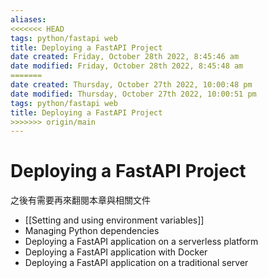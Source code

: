 ```yaml
---
aliases: 
<<<<<<< HEAD
tags: python/fastapi web 
title: Deploying a FastAPI Project
date created: Friday, October 28th 2022, 8:45:46 am
date modified: Friday, October 28th 2022, 8:45:48 am
=======
date created: Thursday, October 27th 2022, 10:00:48 pm
date modified: Thursday, October 27th 2022, 10:00:51 pm
tags: python/fastapi web 
title: Deploying a FastAPI Project
>>>>>>> origin/main
---
```


# Deploying a FastAPI Project


之後有需要再來翻閱本章與相關文件

- [[Setting and using environment variables]]
- Managing Python dependencies
- Deploying a FastAPI application on a serverless platform
- Deploying a FastAPI application with Docker
- Deploying a FastAPI application on a traditional server

